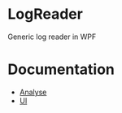 # LogReader
Generic log reader in WPF

# Documentation

- [Analyse](./doc/analyse.md)
- [UI](./doc/ui.md)
